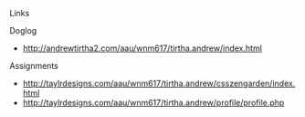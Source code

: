 Links

Doglog 

- http://andrewtirtha2.com/aau/wnm617/tirtha.andrew/index.html



Assignments 

- http://taylrdesigns.com/aau/wnm617/tirtha.andrew/csszengarden/index.html
- http://taylrdesigns.com/aau/wnm617/tirtha.andrew/profile/profile.php